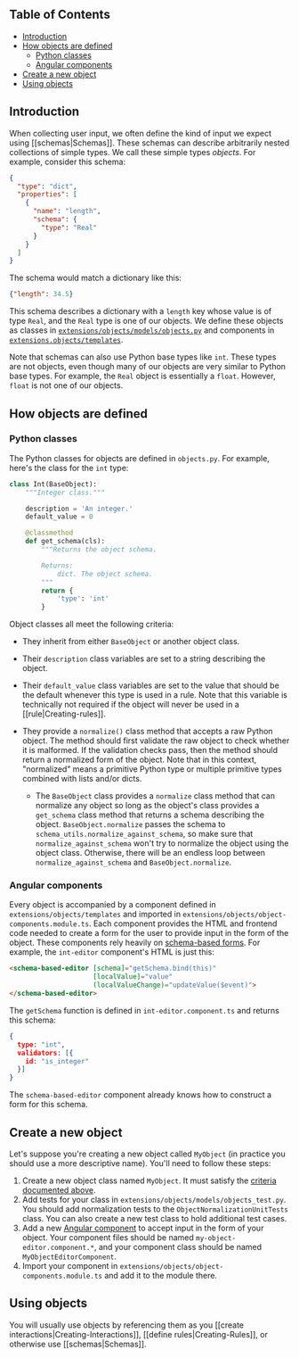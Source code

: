 ## Table of Contents

* [Introduction](#introduction)
* [How objects are defined](#how-objects-are-defined)
  * [Python classes](#python-classes)
  * [Angular components](#angular-components)
* [Create a new object](#create-a-new-object)
* [Using objects](#using-objects)

## Introduction

When collecting user input, we often define the kind of input we expect using [[schemas|Schemas]]. These schemas can describe arbitrarily nested collections of simple types. We call these simple types _objects_. For example, consider this schema:

```json
{
  "type": "dict",
  "properties": [
    {
      "name": "length",
      "schema": {
        "type": "Real"
      }
    }
  ]
}
```

The schema would match a dictionary like this:

```json
{"length": 34.5}
```

This schema describes a dictionary with a `length` key whose value is of type `Real`, and the `Real` type is one of our objects. We define these objects as classes in [`extensions/objects/models/objects.py`](https://github.com/oppia/oppia/blob/develop/extensions/objects/models/objects.py) and components in [`extensions.objects/templates`](https://github.com/oppia/oppia/blob/develop/extensions/objects/templates).

Note that schemas can also use Python base types like `int`. These types are not objects, even though many of our objects are very similar to Python base types. For example, the `Real` object is essentially a `float`. However, `float` is not one of our objects.

## How objects are defined

### Python classes

The Python classes for objects are defined in `objects.py`. For example, here's the class for the `int` type:

```python
class Int(BaseObject):
    """Integer class."""

    description = 'An integer.'
    default_value = 0

    @classmethod
    def get_schema(cls):
        """Returns the object schema.

        Returns:
            dict. The object schema.
        """
        return {
            'type': 'int'
        }
```

Object classes all meet the following criteria:

* They inherit from either `BaseObject` or another object class.
* Their `description` class variables are set to a string describing the object.
* Their `default_value` class variables are set to the value that should be the default whenever this type is used in a rule. Note that this variable is technically not required if the object will never be used in a [[rule|Creating-rules]].
* They provide a `normalize()` class method that accepts a raw Python object. The method should first validate the raw object to check whether it is malformed. If the validation checks pass, then the method should return a normalized form of the object. Note that in this context, "normalized" means a primitive Python type or multiple primitive types combined with lists and/or dicts.

  * The `BaseObject` class provides a `normalize` class method that can normalize any object so long as the object's class provides a `get_schema` class method that returns a schema describing the object. `BaseObject.normalize` passes the schema to `schema_utils.normalize_against_schema`, so make sure that `normalize_against_schema` won't try to normalize the object using the object class. Otherwise, there will be an endless loop between `normalize_against_schema` and `BaseObject.normalize`.

### Angular components

Every object is accompanied by a component defined in `extensions/objects/templates` and imported in `extensions/objects/object-components.module.ts`. Each component provides the HTML and frontend code needed to create a form for the user to provide input in the form of the object. These components rely heavily on [schema-based forms](https://github.com/oppia/oppia/wiki/Schemas#schema-based-forms). For example, the `int-editor` component's HTML is just this:

```html
<schema-based-editor [schema]="getSchema.bind(this)"
                     [localValue]="value"
                     (localValueChange)="updateValue($event)">
</schema-based-editor>
```

The `getSchema` function is defined in `int-editor.component.ts` and returns this schema:

```json
{
  type: "int",
  validators: [{
    id: "is_integer"
  }]
}
```

The `schema-based-editor` component already knows how to construct a form for this schema.

## Create a new object

Let's suppose you're creating a new object called `MyObject` (in practice you should use a more descriptive name). You'll need to follow these steps:

1. Create a new object class named `MyObject`. It must satisfy the [criteria documented above](#python-classes).
2. Add tests for your class in `extensions/objects/models/objects_test.py`. You should add normalization tests to the `ObjectNormalizationUnitTests` class. You can also create a new test class to hold additional test cases.
3. Add a new [Angular component](#angular-components) to accept input in the form of your object. Your component files should be named `my-object-editor.component.*`, and your component class should be named `MyObjectEditorComponent`.
4. Import your component in `extensions/objects/object-components.module.ts` and add it to the module there.

## Using objects

You will usually use objects by referencing them as you [[create interactions|Creating-Interactions]], [[define rules|Creating-Rules]], or otherwise use [[schemas|Schemas]].
